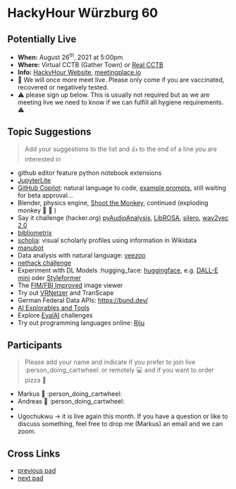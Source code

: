 # HackyHour Würzburg 60

## Potentially Live
 - **When:** August 26<sup>th</sup>, 2021 at 5:00pm
 - **Where:**  Virtual CCTB (Gather Town) or [Real CCTB](https://www.google.de/maps/place/Zentrum+f%C3%BCr+Computergest%C3%BCtzte+und+Theoretische+Biologie+(CCTB),+Universit%C3%A4t+W%C3%BCrzburg/@49.7850748,9.9720102,18z/data=!3m1!4b1!4m5!3m4!1s0x47a28fc802e5e8d9:0x6b62d2cbd2e6f094!8m2!3d49.7849749!4d9.9729537)
 - **Info:** [HackyHour Website](http://hackyhour.github.io/Wuerzburg/), [meetingplace.io](https://meetingplace.io/hackyhour-wue)
 - :vertical_traffic_light: We will once more meet live. Please only come if you are vaccinated, recovered or negatively tested.
 - :warning: please sign up below. This is usually not required but as we are meeting live we need to know if we can fulfill all hygiene requirements. :warning: 

## Topic Suggestions
> Add your suggestions to the list and :+1: to the end of a line you are interested in
 - github editor feature python notebook extensions
 - [JupyterLite](https://blog.jupyter.org/jupyterlite-jupyter-%EF%B8%8F-webassembly-%EF%B8%8F-python-f6e2e41ab3fa)
 - [GitHub Copilot](https://copilot.github.com/): natural language to code, [example prompts](https://gist.github.com/cassidoo/6101ef0657665683b787aab5ae9465f4), still waiting for beta approval...
 - Blender, physics engine, [Shoot the Monkey](https://www.youtube.com/watch?v=0jGZnMf3rPo), continued (exploding monkey :hear_no_evil: :exploding_head: )
 - Say it challenge (hacker.org) [pyAudioAnalysis](https://github.com/tyiannak/pyAudioAnalysis), [LibROSA](https://librosa.github.io/librosa/), [silero](https://pytorch.org/hub/snakers4_silero-models_stt/), [wav2vec 2.0](https://ai.facebook.com/blog/wav2vec-20-learning-the-structure-of-speech-from-raw-audio)
 - [bibliometrix](https://github.com/massimoaria/bibliometrix)
 - [scholia](https://scholia.toolforge.org/): visual scholarly profiles using information in Wikidata
 - [manubot](https://manubot.org/)
 - Data analysis with natural language: [veezoo](https://www.veezoo.com/)
 - [nethack challenge](https://ai.facebook.com/blog/launching-the-nethack-challenge-at-neurips-2021/)
 - Experiment with DL Models :hugging_face: [huggingface](https://huggingface.co/), e.g. [DALL-E mini](https://huggingface.co/spaces/flax-community/dalle-mini) oder [Styleformer](https://gist.github.com/simecek/5aca86f6b7189db87fade33ca1b1d733)
 - The [FIM/FBI Improved](http://fbi-improved.nongnu.org/) image viewer
 - Try out [VRNetzer](https://github.com/menchelab/VRNetzer) and TranScape
 - German Federal Data APIs: https://bund.dev/
 - [AI Explorables and Tools](https://pair.withgoogle.com/)
 - Explore [EvalAI](https://eval.ai) challenges
 - Try out programming languages online: [Riju](https://riju.codes/)

## Participants
> Please add your name and indicate if you prefer to join live :person_doing_cartwheel: or remotely :computer: and if you want to order pizza :pizza: 
 - Markus :pizza: :person_doing_cartwheel:
 - Andreas :pizza: :person_doing_cartwheel:
 - 
 - Ugochukwu &rarr; it is live again this month. If you have a question or like to discuss something, feel free to drop me (Markus) an email and we can zoom.

## Cross Links
 - [previous pad](https://hackyhour.github.io/Wuerzburg/pad_archive/HackyHour_Wuerzburg_59)
 - [next pad](https://hackyhour.github.io/Wuerzburg/pad_archive/HackyHour_Wuerzburg_61)

